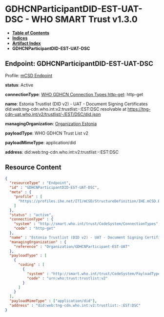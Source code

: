 # GDHCNParticipantDID-EST-UAT-DSC - WHO SMART Trust v1.3.0

* [**Table of Contents**](toc.md)
* [**Indices**](indices.md)
* [**Artifact Index**](artifacts.md)
* **GDHCNParticipantDID-EST-UAT-DSC**

## Endpoint: GDHCNParticipantDID-EST-UAT-DSC

Profile: [mCSD Endpoint](https://profiles.ihe.net/ITI/mCSD/4.0.0/StructureDefinition-IHE.mCSD.Endpoint.html)

**status**: Active

**connectionType**: [WHO GDHCN Connection Types http-get](CodeSystem-ConnectionTypes.md#ConnectionTypes-http-get): http-get

**name**: Estonia Trustlist (DID v2) - UAT - Document Signing Certificates did:web:tng-cdn.who.int:v2:trustlist:-:EST:DSC resolvable at https://tng-cdn-uat.who.int/v2/trustlist/-/EST/DSC/did.json

**managingOrganization**: [Organization Estonia](Organization-GDHCNParticipant-EST-UAT.md)

**payloadType**: WHO GDHCN Trust List v2

**payloadMimeType**: application/did

**address**: did:web:tng-cdn.who.int:v2:trustlist:-:EST:DSC



## Resource Content

```json
{
  "resourceType" : "Endpoint",
  "id" : "GDHCNParticipantDID-EST-UAT-DSC",
  "meta" : {
    "profile" : [
      "https://profiles.ihe.net/ITI/mCSD/StructureDefinition/IHE.mCSD.Endpoint"
    ]
  },
  "status" : "active",
  "connectionType" : {
    "system" : "http://smart.who.int/trust/CodeSystem/ConnectionTypes",
    "code" : "http-get"
  },
  "name" : "Estonia Trustlist (DID v2) - UAT - Document Signing Certificates\ndid:web:tng-cdn.who.int:v2:trustlist:-:EST:DSC\nresolvable at https://tng-cdn-uat.who.int/v2/trustlist/-/EST/DSC/did.json",
  "managingOrganization" : {
    "reference" : "Organization/GDHCNParticipant-EST-UAT"
  },
  "payloadType" : [
    {
      "coding" : [
        {
          "system" : "http://smart.who.int/trust/CodeSystem/PayloadTypes",
          "code" : "urn:who:trust:trustlist:v2"
        }
      ]
    }
  ],
  "payloadMimeType" : ["application/did"],
  "address" : "did:web:tng-cdn.who.int:v2:trustlist:-:EST:DSC"
}

```
